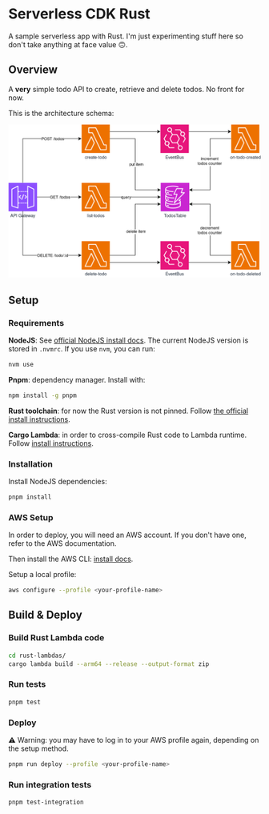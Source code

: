 # Serverless CDK Rust

A sample serverless app with Rust. I'm just experimenting stuff here so don't take anything at face value 🙃.

## Overview

A **very** simple todo API to create, retrieve and delete todos. No front for now.

This is the architecture schema:

![Todo API schema](./docs/img/rust-cdk-serverless.png)

## Setup

### Requirements

**NodeJS**: See [official NodeJS install docs](https://nodejs.org/en/learn/getting-started/how-to-install-nodejs). The current NodeJS version is stored in `.nvmrc`. If you use `nvm`, you can run:

```bash
nvm use
```

**Pnpm**: dependency manager. Install with:

```bash
npm install -g pnpm
```

**Rust toolchain**: for now the Rust version is not pinned. Follow [the official install instructions](https://www.rust-lang.org/tools/install).

**Cargo Lambda**: in order to cross-compile Rust code to Lambda runtime. Follow [install instructions](https://www.cargo-lambda.info/guide/installation.html).

### Installation

Install NodeJS dependencies:

```bash
pnpm install
```

### AWS Setup

In order to deploy, you will need an AWS account. If you don't have one, refer to the AWS documentation.

Then install the AWS CLI: [install docs](https://docs.aws.amazon.com/cli/latest/userguide/getting-started-install.html).

Setup a local profile:

```bash
aws configure --profile <your-profile-name>
```

## Build & Deploy

### Build Rust Lambda code

```bash
cd rust-lambdas/
cargo lambda build --arm64 --release --output-format zip
```

### Run tests

```bash
pnpm test
```

### Deploy

⚠ Warning: you may have to log in to your AWS profile again, depending on the setup method.

```bash
pnpm run deploy --profile <your-profile-name>
```

### Run integration tests

```bash
pnpm test-integration
```
